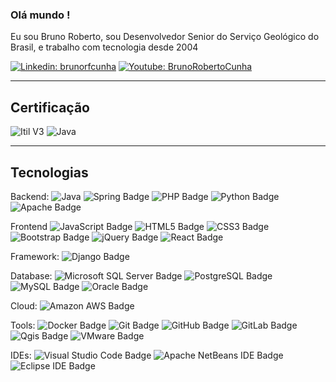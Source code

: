 ### Olá mundo !

Eu sou Bruno Roberto, sou Desenvolvedor Senior do Serviço Geológico do Brasil, e trabalho com tecnologia desde 2004


[![Linkedin: brunorfcunha](https://img.shields.io/badge/-Linkedin-blue?style=flat-square&logo=Linkedin&logoColor=white&link=https://www.linkedin.com/in/brunorfcunha/)](https://www.linkedin.com/in/brunorfcunha/)
[![Youtube: BrunoRobertoCunha](https://img.shields.io/badge/-Youtube-red?style=flat-square&logo=Youtube&logoColor=white&link=http://youtube.com/BrunoRobertoCunha)](http://youtube.com/BrunoRobertoCunha)
____
## Certificação
![Itil V3](https://img.shields.io/badge/Itil%20V3-3776AB?style=flat&logo=Itil%20V3)
![Java](https://img.shields.io/badge/Java-ED8B00?style=flat&logo=openjdk&logoColor=white)


____
## Tecnologias
Backend: 
![Java](https://img.shields.io/badge/Java-ED8B00?style=flat&logo=openjdk&logoColor=white)
![Spring Badge](https://img.shields.io/badge/Spring-6DB33F?logo=spring&logoColor=fff&style=flat)
![PHP Badge](https://img.shields.io/badge/PHP-777BB4?logo=php&logoColor=fff&style=flat)
![Python Badge](https://img.shields.io/badge/Python-3776AB?logo=python&logoColor=fff&style=flat)
![Apache Badge](https://img.shields.io/badge/Apache-D22128?logo=apache&logoColor=fff&style=flat)

Frontend
![JavaScript Badge](https://img.shields.io/badge/JavaScript-F7DF1E?logo=javascript&logoColor=000&style=flat)
![HTML5 Badge](https://img.shields.io/badge/HTML5-E34F26?logo=html5&logoColor=fff&style=flat)
![CSS3 Badge](https://img.shields.io/badge/CSS3-1572B6?logo=css3&logoColor=fff&style=flat)
![Bootstrap Badge](https://img.shields.io/badge/Bootstrap-7952B3?logo=bootstrap&logoColor=fff&style=flat)
![jQuery Badge](https://img.shields.io/badge/jQuery-0769AD?logo=jquery&logoColor=fff&style=flat)
![React Badge](https://img.shields.io/badge/React-61DAFB?logo=react&logoColor=000&style=flat)

Framework:
![Django Badge](https://img.shields.io/badge/Django-092E20?logo=django&logoColor=fff&style=flat)

Database:
![Microsoft SQL Server Badge](https://img.shields.io/badge/Microsoft%20SQL%20Server-CC2927?logo=microsoftsqlserver&logoColor=fff&style=flat)
![PostgreSQL Badge](https://img.shields.io/badge/PostgreSQL-4169E1?logo=postgresql&logoColor=fff&style=flat)
![MySQL Badge](https://img.shields.io/badge/MySQL-4479A1?logo=mysql&logoColor=fff&style=flat)
![Oracle Badge](https://img.shields.io/badge/Oracle-F80000?logo=oracle&logoColor=fff&style=flat)

Cloud:
![Amazon AWS Badge](https://img.shields.io/badge/Amazon%20AWS-232F3E?logo=amazonaws&logoColor=fff&style=flat)

Tools:
![Docker Badge](https://img.shields.io/badge/Docker-2496ED?logo=docker&logoColor=fff&style=flat)
![Git Badge](https://img.shields.io/badge/Git-F05032?logo=git&logoColor=fff&style=flat)
![GitHub Badge](https://img.shields.io/badge/GitHub-181717?logo=github&logoColor=fff&style=flat)
![GitLab Badge](https://img.shields.io/badge/GitLab-FC6D26?logo=gitlab&logoColor=fff&style=flat)
![Qgis Badge](https://img.shields.io/badge/Qgis-589632?logo=qgis&logoColor=fff&style=flat)
![VMware Badge](https://img.shields.io/badge/VMware-607078?logo=vmware&logoColor=fff&style=flat)

IDEs:
![Visual Studio Code Badge](https://img.shields.io/badge/Visual%20Studio%20Code-007ACC?logo=visualstudiocode&logoColor=fff&style=flat)
![Apache NetBeans IDE Badge](https://img.shields.io/badge/Apache%20NetBeans%20IDE-1B6AC6?logo=apachenetbeanside&logoColor=fff&style=flat)
![Eclipse IDE Badge](https://img.shields.io/badge/Eclipse%20IDE-2C2255?logo=eclipseide&logoColor=fff&style=flat)

